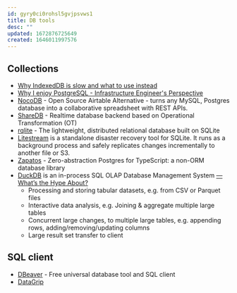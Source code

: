 ```yaml
---
id: gyry0ci0rohsl5gvjpsvws1
title: DB tools
desc: ""
updated: 1672876725649
created: 1646011997576
---
```


## Collections

- [Why IndexedDB is slow and what to use instead](https://rxdb.info/slow-indexeddb.html)
- [Why I enjoy PostgreSQL - Infrastructure Engineer's Perspective](https://www.shayon.dev/post/2022/17/why-i-enjoy-postgresql-infrastructure-engineers-perspective/)
- [NocoDB](https://github.com/NocoDB/NocoDB) - Open Source Airtable Alternative - turns any MySQL, Postgres database into a collaborative spreadsheet with REST APIs.
- [ShareDB](https://github.com/share/sharedb) - Realtime database backend based on Operational Transformation (OT)
- [rqlite](https://github.com/rqlite/rqlite) - The lightweight, distributed relational database built on SQLite
- [Litestream](https://github.com/benbjohnson/litestream) is a standalone disaster recovery tool for SQLite. It runs as a background process and safely replicates changes incrementally to another file or S3.
- [Zapatos](https://github.com/jawj/zapatos) - Zero-abstraction Postgres for TypeScript: a non-ORM database library
- [DuckDB](https://duckdb.org/why_duckdb) is an in-process SQL OLAP Database Management System [— What’s the Hype About?](https://betterprogramming.pub/duckdb-whats-the-hype-about-5d46aaa73196)
  - Processing and storing tabular datasets, e.g. from CSV or Parquet files
  - Interactive data analysis, e.g. Joining & aggregate multiple large tables
  - Concurrent large changes, to multiple large tables, e.g. appending rows, adding/removing/updating columns
  - Large result set transfer to client

## SQL client

- [DBeaver](https://github.com/dbeaver/dbeaver) - Free universal database tool and SQL client
- [DataGrip](https://www.jetbrains.com/datagrip/)

